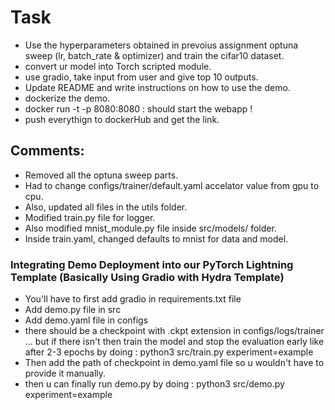 # Task
- Use the hyperparameters obtained in prevoius assignment optuna sweep (lr, batch_rate & optimizer) and train the cifar10 dataset. 
- convert ur model into Torch scripted module. 
- use gradio, take input from user and give top 10 outputs. 
- Update README and write instructions on how to use the demo. 
- dockerize the demo. 
- docker run -t -p 8080:8080 <image>:<tag> should start the webapp !
- push everythign to dockerHub and get the link. 

## Comments: 
- Removed all the optuna sweep parts. 
- Had to change configs/trainer/default.yaml accelator value from gpu to cpu. 
- Also, updated all files in the utils folder.
- Modified train.py file for logger. 
- Also modified mnist_module.py file inside src/models/ folder.
- Inside train.yaml, changed defaults to mnist for data and model.

### Integrating Demo Deployment into our PyTorch Lightning Template (Basically Using Gradio with Hydra Template)
- You'll have to first add gradio in requirements.txt file 
- Add demo.py file in src 
- Add demo.yaml file in configs 
- there should be a checkpoint with .ckpt extension in configs/logs/trainer ... but if there isn't then train the model and stop the evaluation early like after 2-3 epochs by doing : python3 src/train.py experiment=example 
- Then add the path of checkpoint in demo.yaml file so u wouldn't have to provide it manually.
- then u can finally run demo.py by doing : python3 src/demo.py experiment=example 
